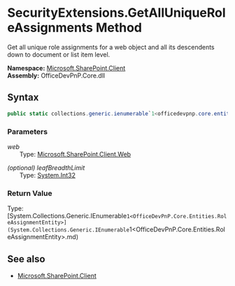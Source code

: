 # SecurityExtensions.GetAllUniqueRoleAssignments Method  
Get all unique role assignments for a web object and all its descendents down to document or list item level.  

**Namespace:** [Microsoft.SharePoint.Client](Microsoft.SharePoint.Client.md)  
**Assembly:** OfficeDevPnP.Core.dll  
## Syntax
```C#
public static collections.generic.ienumerable`1<officedevpnp.core.entities.roleassignmententity> GetAllUniqueRoleAssignments(Web web,Int32 leafBreadthLimit)
```
### Parameters
*web*  
&emsp;&emsp;Type: [Microsoft.SharePoint.Client.Web](Microsoft.SharePoint.Client.Web.md) 
&emsp;&emsp;  
  
*(optional) leafBreadthLimit*  
&emsp;&emsp;Type: [System.Int32](System.Int32.md) 
&emsp;&emsp;  
  
### Return Value
Type: [System.Collections.Generic.IEnumerable`1<OfficeDevPnP.Core.Entities.RoleAssignmentEntity>](System.Collections.Generic.IEnumerable`1<OfficeDevPnP.Core.Entities.RoleAssignmentEntity>.md)  


## See also
- [Microsoft.SharePoint.Client](Microsoft.SharePoint.Client.md)
